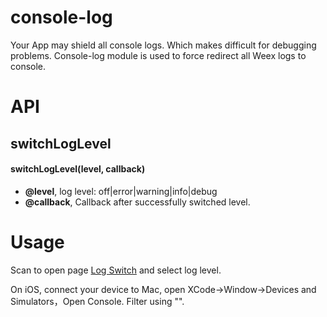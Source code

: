 # console-log

Your App may shield all console logs. Which makes difficult for debugging problems.
Console-log module is used to force redirect all Weex logs to console.

# API

## switchLogLevel

#### switchLogLevel(level, callback)

* **@level**, log level: off|error|warning|info|debug
* **@callback**, Callback after successfully switched level.

# Usage

Scan to open page [Log Switch](http://editor.weex.io/vue/eb6d6b27563608112a655b63ade638f0) and select log level.

On iOS, connect your device to Mac, open XCode->Window->Devices and Simulators，Open Console. Filter using "<Weex>".